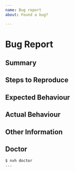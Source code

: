 ```yaml
---
name: Bug report
about: Found a bug?

---
```


# Bug Report

<!--
The text in these markdown comments is instructions that will not appear in the displayed issue.
This is a suggested template, but you don't have to follow it!
-->

## Summary

<!--
Add a clear and concise description of the bug.
-->

## Steps to Reproduce

<!--
Add precise steps to reproduce the bug.
-->

## Expected Behaviour

<!--
Add a description of what you expected to happen.
-->

## Actual Behaviour

<!--
Add a description of what actually happened.
-->

## Other Information

<!--
Optionally add any other useful information or commentary.
-->

## Doctor

<!--
Paste in the output from `nvh doctor`. Mask any private information, particularly if there are usernames or passwords in proxy information.
-->

```
$ nvh doctor
...
```
